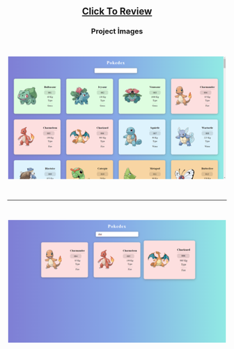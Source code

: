 <h2 align="center"><a href="https://atifsimsek.github.io/Html-Css-Js-Projects/JavaScript%20Project/11%20-%20Pokedex/index.html">Click To Review</a> </h2>

<h3 align="center">Project İmages</h3>
<br/>


<p align="center"><img  src="img/img-1.png"  width="500" ></p>

<br/>

---

<br/>

<p align="center"><img src="img/img-2.png"  width="500" ></p>

